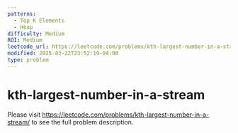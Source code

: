```yaml
---
patterns:
  - Top K Elements
  - Heap
difficulty: Medium
ROI: Medium
leetcode_url: https://leetcode.com/problems/kth-largest-number-in-a-stream/
modified: 2025-03-22T23:52:19-04:00
type: problem
---
```


# kth-largest-number-in-a-stream

Please visit https://leetcode.com/problems/kth-largest-number-in-a-stream/ to see the full problem description.
